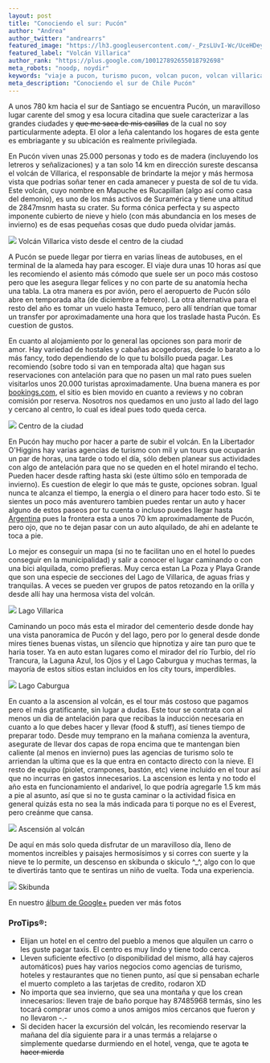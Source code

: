 ```yaml
---
layout: post
title: "Conociendo el sur: Pucón"
author: "Andrea"
author_twitter: "andrearrs"
featured_image: "https://lh3.googleusercontent.com/-_PzsLUvI-Wc/UceHDeyV08I/AAAAAAAAANc/sFziEXLILBA/w788-h591-no/20130610_160723.jpg"
featured_label: "Volcán Villarica"
author_rank: "https://plus.google.com/100127892655018792698"
meta_robots: "noodp, noydir"
keywords: "viaje a pucon, turismo pucon, volcan pucon, volcan villarica, volcan del sur de chile"
meta_description: "Conociendo el sur de Chile Pucón"
---
```


A unos 780 km hacia el sur de Santiago se encuentra Pucón, un maravilloso lugar carente del smog y esa locura citadina 
que suele caracterizar a las grandes ciudades y <strike>que me saca de mis casíllas</strike> de la cual no soy particularmente 
adepta. El olor a leña calentando los hogares de esta gente es embriagante y su ubicación es realmente privilegiada.
<!-- summary -->

En Pucón viven unas 25.000 personas y todo es de madera (incluyendo los letreros y señalizaciones) y
a tan solo 14 km en dirección sureste descansa el volcán de Villarica, el responsable de brindarte la mejor y más hermosa 
vista que podrias soñar tener en cada amanecer y puesta de sol de tu vida. Este volcán, cuyo nombre en Mapuche es Rucapillan 
(algo así como casa del demonio), es uno de los más activos de Suramérica y tiene una altitud de 2847msnm hasta su crater. 
Su forma cónica perfecta y su aspecto imponente cubierto de nieve y hielo (con más abundancia en los meses de invierno) es 
de esas pequeñas cosas que dudo pueda olvidar jamás.

<img id="volcan" src="https://lh5.googleusercontent.com/-6t8-J1h7lLA/UceG5k8wYSI/AAAAAAAAAMo/fRHyZhayP-I/w788-h591-no/20130610_084114.jpg" class="with-label">
<label for="volcan" class="image-description">Volcán Villarica visto desde el centro de la ciudad</label>

A Pucón se puede llegar por tierra en varias líneas de autobuses, en el terminal de la alameda hay para escoger. El viaje dura 
unas 10 horas así que les recomiendo el asiento más cómodo que suele ser un poco más costoso pero que les asegura llegar 
felices y no con parte de su anatomía hecha una tabla. La otra manera es por avión, pero el aeropuerto de Pucón sólo abre en 
temporada alta (de diciembre a febrero). La otra alternativa para el resto del año es tomar un vuelo hasta Temuco, pero allí 
tendrían que tomar un transfer por aproximadamente una hora que los traslade hasta Pucón. Es cuestion de gustos.

En cuanto al alojamiento por lo general las opciones son para morir de amor. Hay variedad de hostales y cabañas acogedoras, 
desde lo barato a lo más fancy, todo dependiendo de lo que tu bolsillo pueda pagar. Les recomiendo (sobre todo si van en temporada alta) 
que hagan sus reservaciones con antelación para que no pasen un mal rato pues suelen visitarlos unos 20.000 turistas aproximadamente. 
Una buena manera es por <a href="http://bookings.com" target="_blank">bookings.com</a>, el sitio es bien movido en cuanto a reviews y no cobran 
comisión por reserva. Nosotros nos quedamos en uno justo al lado del lago y cercano al centro, lo cual es ideal pues todo queda cerca.

<img id="centro" src="https://lh4.googleusercontent.com/-8Drhci1xQZQ/UceG6eDC7NI/AAAAAAAAAMw/UVXgurNMpcA/w443-h591-no/20130610_084625.jpg" class="with-label">
<label for="centro" class="image-description">Centro de la ciudad</label>

En Pucón hay mucho por hacer a parte de subir el volcán. En la Libertador O'Higgins hay varias agencias de turismo con mil y un 
tours que ocuparán un par de horas, una tarde o todo el día, sólo deben planear sus actividades con algo de antelación para que 
no se queden en el hotel mirando el techo. Pueden hacer desde rafting hasta ski (este último sólo en temporada de invierno). Es cuestion de 
elegir lo que más te guste, opciones sobran. Igual nunca te alcanza el tiempo, la energia o el dinero para hacer todo esto. Si te sientes 
un poco más aventurero tambien puedes rentar un auto y hacer alguno de estos paseos por tu cuenta o incluso puedes llegar hasta 
<a target="_blank" href="https://maps.google.com/maps?q=pucon&hl=es-419&ie=UTF8&ll=-39.248207,-71.975555&spn=0.617893,1.352692&sll=-33.668298,-70.363372&sspn=1.32811,2.705383&hnear=Puc%C3%B3n+-+Caut%C3%ADn,+Araucan%C3%ADa,+Chile&t=m&z=10">Argentina</a> 
pues la frontera esta a unos 70 km aproximadamente de Pucón, pero ojo, que no te dejan pasar con un auto alquilado, de 
ahi en adelante te toca a pie.

Lo mejor es conseguir un mapa (si no te facilitan uno en el hotel lo puedes conseguir en la municipalidad) y salir a conocer el 
lugar caminando o con una bici alquilada, como prefieras. Muy cerca estan La Poza y Playa Grande que son una especie de secciones del 
Lago de Villarica, de aguas frias y tranquilas. A veces se pueden ver grupos de patos retozando en la orilla y desde allí hay una 
hermosa vista del volcán. 

<img id="lago" src="https://lh6.googleusercontent.com/-OHxjE7qkj8c/UceG7D0B8WI/AAAAAAAAAM0/ROU2Z67X4ZI/w788-h591-no/20130610_154833.jpg" class="with-label">
<label for="lago" class="image-description">Lago Villarica</label>

Caminando un poco más esta el mirador del cementerio desde donde hay una vista panoramica de Pucón y del 
lago, pero por lo general desde donde mires tienes buenas vistas, un silencio que hipnotiza y aire tan puro que te haria toser. 
Ya en auto estan lugares como el mirador del río Turbio, del río Trancura, la Laguna Azul, los Ojos y el Lago Caburgua y muchas 
termas, la mayoría de estos sitios estan incluidos en los city tours, imperdibles.

<img id="caburgua" src="https://lh5.googleusercontent.com/-qLkdiOdrVes/UceHS1fpmJI/AAAAAAAAAOw/wvi-nWDcL1Y/w788-h591-no/20130612_161130.jpg" class="with-label">
<label for="caburgua" class="image-description">Lago Caburgua</label>

En cuanto a la ascension al volcán, es el tour más costoso que pagamos pero el más gratificante, sin lugar a dudas. Este tour se 
contrata con al menos un dia de antelación para que recibas la inducción necesaria en cuanto a lo que debes hacer y llevar 
(food & stuff), así tienes tiempo de preparar todo. Desde muy temprano en la mañana comienza la aventura, asegurate de llevar dos 
capas de ropa encima que te mantengan bien caliente (al menos en invierno) pues las agencias de turismo solo te arriendan la 
ultima que es la que entra en contacto directo con la nieve. El resto de equipo (piolet, crampones, bastón, etc) 
viene incluido en el tour así que no incurras en gastos innecesarios. La ascension es lenta y no todo el año esta en 
funcionamiento el andarivel, lo que podría agregarle 1.5 km más a pie al asunto, así que si no te gusta caminar o la actividad 
fisica en general quizás esta no sea la más indicada para ti porque no es el Everest, pero creánme que cansa. 

<img id="ascension" src="https://lh3.googleusercontent.com/-_wGdOIu_us8/UceHLEVmxsI/AAAAAAAAAOI/RqWLpby7F-A/w443-h591-no/20130611_115017.jpg" class="with-label">
<label for="ascension" class="image-description">Ascensión al volcán</label>

De aquí en más solo queda disfrutar de un maravilloso día, lleno de momentos increibles y paisajes hermosísimos y si corres con suerte y 
la nieve te lo permite, un descenso en skibunda o skiculo ^_^, algo con lo que te divertirás tanto que te sentiras un niño de vuelta. 
Toda una experiencia.

<img id="skibunda" src="https://lh4.googleusercontent.com/-9vNcybRx90I/UceHP94U-oI/AAAAAAAAAOo/6yFYnm3G0VE/w788-h591-no/20130611_135951.jpg" class="with-label">
<label for="skibunda" class="image-description">Skibunda</label>

En nuestro <a target="_blank" href="https://plus.google.com/u/0/109580611265902807643/posts/UsgamT4FpRk">álbum de Google+</a> pueden ver más fotos


<h3>ProTips&reg;:</h3>

* Elijan un hotel en el centro del pueblo a menos que alquilen un carro o les guste pagar taxis. El centro es muy lindo y 
  tiene todo cerca.
* Lleven suficiente efectivo (o disponibilidad del mismo, allá hay cajeros automáticos) pues hay varios negocios como agencias 
  de turismo, hoteles y restaurantes que no tienen punto, así que si pensaban echarle el muerto completo a las tarjetas de credito, rodaron XD
* No importa que sea invierno, que sea una montaña y que los crean innecesarios: lleven traje de baño porque hay 87485968 termás, 
  sino les tocará comprar unos como a unos amigos míos cercanos que fueron y no llevaron -.-
* Si deciden hacer la excursión del volcán, les recomiendo reservar la mañana del día siguiente para ir a unas termás a relajarse 
  o simplemente quedarse durmiendo en el hotel, venga, que te agota <strike>te hacer mierda</strike>
